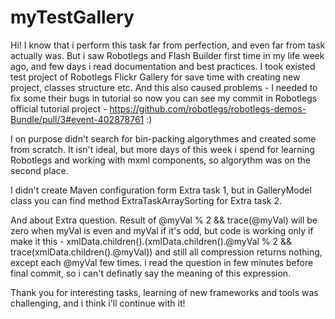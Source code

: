 # myTestGallery
Hi!
I know that i perform this task far from perfection, and even far from task actually was. But i saw Robotlegs and Flash Builder first time in my life week ago, and few days i read documentation and best practices. I took existed test project of Robotlegs Flickr Gallery for save time with creating new project, classes structure etc. And this also caused problems - I needed to fix some their bugs in tutorial so now you can see my commit in Robotlegs official tutorial project - https://github.com/robotlegs/robotlegs-demos-Bundle/pull/3#event-402878761 :) 

I on purpose didn't search for bin-packing algorythmes and created some from scratch. It isn't ideal, but more days of this week i spend for learning Robotlegs and working with mxml components, so algorythm was on the second place.

I didn't create Maven configuration form Extra task 1, but in GalleryModel class you can find method ExtraTaskArraySorting for Extra task 2.

And about Extra question. Result of @myVal % 2 && trace(@myVal) will be zero when myVal is even and myVal if it's odd, but code is working only if make it this - xmlData.children().(xmlData.children().@myVal % 2 && trace(xmlData.children().@myVal)) and still all compression returns nothing, except each @myVal few times. i read the question in few minutes before final commit, so i can't definatly say the meaning of this expression.

Thank you for interesting tasks, learning of new frameworks and tools was challenging, and i think i'll continue with it!
